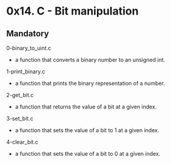 # 0x14. C - Bit manipulation

## Mandatory

0-binary_to_uint.c

- a function that converts a binary number to an unsigned int.

1-print_binary.c

- a function that prints the binary representation of a number.

2-get_bit.c

- a function that returns the value of a bit at a given index.

3-set_bit.c

- a function that sets the value of a bit to 1 at a given index.

4-clear_bit.c

- a function that sets the value of a bit to 0 at a given index.
